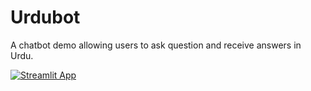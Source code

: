 # Urdubot

A chatbot demo allowing users to ask question and receive answers in Urdu.

[![Streamlit App](https://static.streamlit.io/badges/streamlit_badge_black_white.svg)](https://urdubot.streamlit.app)
